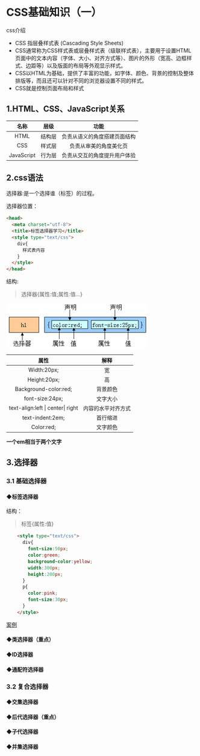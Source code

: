 # CSS基础知识（一）
css介绍
- CSS 指层叠样式表 (Cascading Style Sheets)
- CSS通常称为CSS样式表或层叠样式表（级联样式表），主要用于设置HTML页面中的文本内容（字体、大小、对齐方式等）、图片的外形（宽高、边框样式、边距等）以及版面的布局等外观显示样式。
- CSS以HTML为基础，提供了丰富的功能，如字体、颜色、背景的控制及整体排版等，而且还可以针对不同的浏览器设置不同的样式。
- CSS就是控制页面布局和样式
## 1.HTML、CSS、JavaScript关系
|名称|层级|功能|
|:---:|:---:|:---:|
|HTML|结构层|负责从语义的角度搭建页面结构|
|CSS|样式层|负责从审美的角度美化页|
|JavaScript|行为层|负责从交互的角度提升用户体验|

## 2.css语法
选择器:是一个选择谁（标签）的过程。

选择器位置：
```HTML
<head>
  <meta charset="utf-8">
  <title>标签选择器学习</title>
  <style type="text/css">
    div{
      样式表内容
    }
  </style>
</head>
```

结构:
>选择器{属性:值;属性:值...}

![选择器图片](./img/图片1.png)

|属性|解释|
|:---:|:---:|
|Width:20px;|	宽|
|Height:20px;|	高|
|Background-color:red;|	背景颜色|
|font-size:24px;	|文字大小|
|text-align:left \| center\| right	|内容的水平对齐方式|
|text-indent:2em;	|首行缩进|
|Color:red;	|文字颜色|

**一个em相当于两个文字**

## 3.选择器
### 3.1 基础选择器
#### ◆标签选择器
结构：
>标签{属性:值}

```HTML
    <style type="text/css">
      div{
        font-size:50px;
        color:green;
        background-color:yellow;
        width:300px;
        height:200px;
      }
      p{
        color:pink;
        font-size:30px;
      }
    </style>
```
[案例](./css练习/demo01标签选择器.html)

#### ◆类选择器（重点）

#### ◆ID选择器
#### ◆通配符选择器

### 3.2 复合选择器
#### ◆交集选择器
#### ◆后代选择器（重点）
#### ◆子代选择器
#### ◆并集选择器
